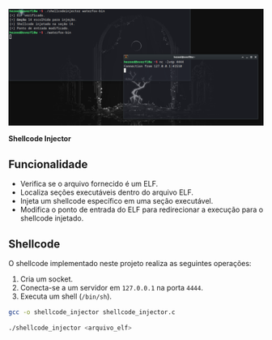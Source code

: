 ![Shellcode Injector em ação](test.png)


**Shellcode Injector** 

## Funcionalidade

- Verifica se o arquivo fornecido é um ELF.
- Localiza seções executáveis dentro do arquivo ELF.
- Injeta um shellcode específico em uma seção executável.
- Modifica o ponto de entrada do ELF para redirecionar a execução para o shellcode injetado.

## Shellcode

O shellcode implementado neste projeto realiza as seguintes operações:
1. Cria um socket.
2. Conecta-se a um servidor em `127.0.0.1` na porta `4444`.
3. Executa um shell (`/bin/sh`).

```bash
gcc -o shellcode_injector shellcode_injector.c
```

```bash
./shellcode_injector <arquivo_elf>
```
